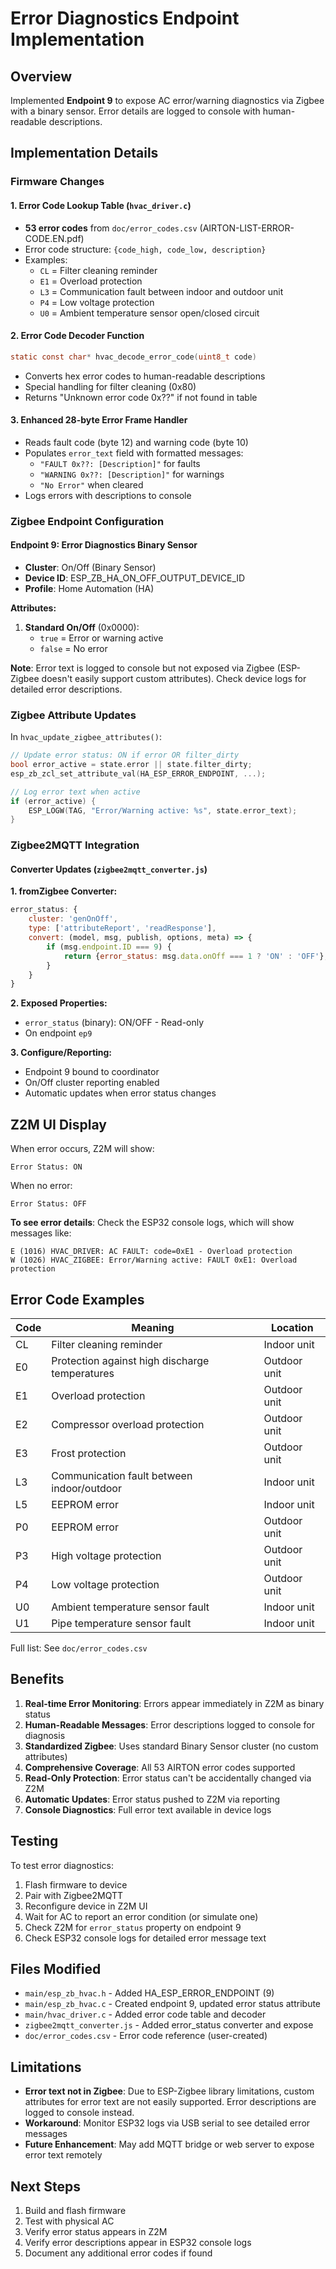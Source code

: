 # Error Diagnostics Endpoint Implementation

## Overview
Implemented **Endpoint 9** to expose AC error/warning diagnostics via Zigbee with a binary sensor. Error details are logged to console with human-readable descriptions.

## Implementation Details

### Firmware Changes

#### 1. Error Code Lookup Table (`hvac_driver.c`)
- **53 error codes** from `doc/error_codes.csv` (AIRTON-LIST-ERROR-CODE.EN.pdf)
- Error code structure: `{code_high, code_low, description}`
- Examples:
  - `CL` = Filter cleaning reminder
  - `E1` = Overload protection
  - `L3` = Communication fault between indoor and outdoor unit
  - `P4` = Low voltage protection
  - `U0` = Ambient temperature sensor open/closed circuit

#### 2. Error Code Decoder Function
```c
static const char* hvac_decode_error_code(uint8_t code)
```
- Converts hex error codes to human-readable descriptions
- Special handling for filter cleaning (0x80)
- Returns "Unknown error code 0x??" if not found in table

#### 3. Enhanced 28-byte Error Frame Handler
- Reads fault code (byte 12) and warning code (byte 10)
- Populates `error_text` field with formatted messages:
  - `"FAULT 0x??: [Description]"` for faults
  - `"WARNING 0x??: [Description]"` for warnings
  - `"No Error"` when cleared
- Logs errors with descriptions to console

### Zigbee Endpoint Configuration

#### Endpoint 9: Error Diagnostics Binary Sensor
- **Cluster**: On/Off (Binary Sensor)
- **Device ID**: ESP_ZB_HA_ON_OFF_OUTPUT_DEVICE_ID
- **Profile**: Home Automation (HA)

**Attributes:**
1. **Standard On/Off** (0x0000): 
   - `true` = Error or warning active
   - `false` = No error

**Note**: Error text is logged to console but not exposed via Zigbee (ESP-Zigbee doesn't easily support custom attributes). Check device logs for detailed error descriptions.

### Zigbee Attribute Updates
In `hvac_update_zigbee_attributes()`:
```c
// Update error status: ON if error OR filter_dirty
bool error_active = state.error || state.filter_dirty;
esp_zb_zcl_set_attribute_val(HA_ESP_ERROR_ENDPOINT, ...);

// Log error text when active
if (error_active) {
    ESP_LOGW(TAG, "Error/Warning active: %s", state.error_text);
}
```

### Zigbee2MQTT Integration

#### Converter Updates (`zigbee2mqtt_converter.js`)

**1. fromZigbee Converter:**
```javascript
error_status: {
    cluster: 'genOnOff',
    type: ['attributeReport', 'readResponse'],
    convert: (model, msg, publish, options, meta) => {
        if (msg.endpoint.ID === 9) {
            return {error_status: msg.data.onOff === 1 ? 'ON' : 'OFF'};
        }
    }
}
```

**2. Exposed Properties:**
- `error_status` (binary): ON/OFF - Read-only
- On endpoint `ep9`

**3. Configure/Reporting:**
- Endpoint 9 bound to coordinator
- On/Off cluster reporting enabled
- Automatic updates when error status changes

## Z2M UI Display

When error occurs, Z2M will show:
```
Error Status: ON
```

When no error:
```
Error Status: OFF
```

**To see error details**: Check the ESP32 console logs, which will show messages like:
```
E (1016) HVAC_DRIVER: AC FAULT: code=0xE1 - Overload protection
W (1026) HVAC_ZIGBEE: Error/Warning active: FAULT 0xE1: Overload protection
```

## Error Code Examples

| Code | Meaning | Location |
|------|---------|----------|
| CL | Filter cleaning reminder | Indoor unit |
| E0 | Protection against high discharge temperatures | Outdoor unit |
| E1 | Overload protection | Outdoor unit |
| E2 | Compressor overload protection | Outdoor unit |
| E3 | Frost protection | Outdoor unit |
| L3 | Communication fault between indoor/outdoor | Indoor unit |
| L5 | EEPROM error | Indoor unit |
| P0 | EEPROM error | Outdoor unit |
| P3 | High voltage protection | Outdoor unit |
| P4 | Low voltage protection | Outdoor unit |
| U0 | Ambient temperature sensor fault | Indoor unit |
| U1 | Pipe temperature sensor fault | Indoor unit |

Full list: See `doc/error_codes.csv`

## Benefits

1. **Real-time Error Monitoring**: Errors appear immediately in Z2M as binary status
2. **Human-Readable Messages**: Error descriptions logged to console for diagnosis
3. **Standardized Zigbee**: Uses standard Binary Sensor cluster (no custom attributes)
4. **Comprehensive Coverage**: All 53 AIRTON error codes supported
5. **Read-Only Protection**: Error status can't be accidentally changed via Z2M
6. **Automatic Updates**: Error status pushed to Z2M via reporting
7. **Console Diagnostics**: Full error text available in device logs

## Testing

To test error diagnostics:
1. Flash firmware to device
2. Pair with Zigbee2MQTT
3. Reconfigure device in Z2M UI
4. Wait for AC to report an error condition (or simulate one)
5. Check Z2M for `error_status` property on endpoint 9
6. Check ESP32 console logs for detailed error message text

## Files Modified

- `main/esp_zb_hvac.h` - Added HA_ESP_ERROR_ENDPOINT (9)
- `main/esp_zb_hvac.c` - Created endpoint 9, updated error status attribute
- `main/hvac_driver.c` - Added error code table and decoder
- `zigbee2mqtt_converter.js` - Added error_status converter and expose
- `doc/error_codes.csv` - Error code reference (user-created)

## Limitations

- **Error text not in Zigbee**: Due to ESP-Zigbee library limitations, custom attributes for error text are not easily supported. Error descriptions are logged to console instead.
- **Workaround**: Monitor ESP32 logs via USB serial to see detailed error messages
- **Future Enhancement**: May add MQTT bridge or web server to expose error text remotely

## Next Steps

1. Build and flash firmware
2. Test with physical AC
3. Verify error status appears in Z2M
4. Verify error descriptions appear in ESP32 console logs
5. Document any additional error codes if found
